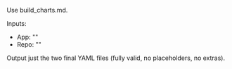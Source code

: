 Use build_charts.md.

Inputs:
- App: "<App-Name-Exact>"
- Repo: "<GitHub-URL>"

Output just the two final YAML files (fully valid, no placeholders, no extras).